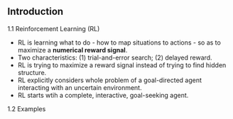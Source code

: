 ## Introduction

1.1 Reinforcement Learning (RL)

  * RL is learning what to do - how to map situations to actions - so as to maximize a **numerical reward signal**.
  * Two characteristics: (1) trial-and-error search; (2) delayed reward.
  * RL is trying to maximize a reward signal instead of trying to find hidden structure.
  * RL explicitly considers whole problem of a goal-directed agent interacting with an uncertain environment.
  * RL starts wtih a complete, interactive, goal-seeking agent.
  
1.2 Examples
  
